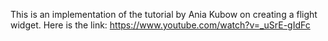 This is an implementation of the tutorial by Ania Kubow on creating a flight widget.
Here is the link: https://www.youtube.com/watch?v=_uSrE-gIdFc
